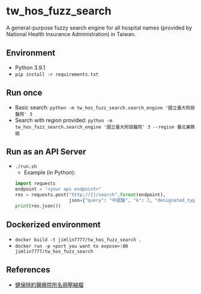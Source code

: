 # tw_hos_fuzz_search
A general-purpose fuzzy search engine for all hospital names (provided by National Health Insurance Administration) in Taiwan.

## Environment
* Python 3.9.1
* `pip install -r requirements.txt`

## Run once
* Basic search: `python -m tw_hos_fuzz_search.search_engine '國立臺大附設醫院' 3`
* Search with region provided: `python -m tw_hos_fuzz_search.search_engine '國立臺大附設醫院' 3 --region 臺北業務組`

## Run as an API Server
* `./run.sh`
    * Example (in Python):
    ```python
    import requests
    endpoint = "<your api endpoint>"
    res = requests.post("http://{}/search".format(endpoint),
                        json={"query": "中國醫", "k": 3, "designated_types": ["醫學中心", "區域醫院", "地區醫院", "診所"]})
    print(res.json())
    ```

## Dockerized environment
* `docker build -t jimlin7777/tw_hos_fuzz_search .`
* `docker run -p <port you want to expose>:80 jimlin7777/tw_hos_fuzz_search`


## References
* [健保特約醫療院所名冊壓縮檔](https://www.nhi.gov.tw/DL.aspx?sitessn=292&u=LzAwMS9VcGxvYWQvMjkyL3JlbGZpbGUvMC84NDY3L2hvc3Bic2Muemlw&n=aG9zcGJzYy56aXA%3d&ico%20=.zip)
